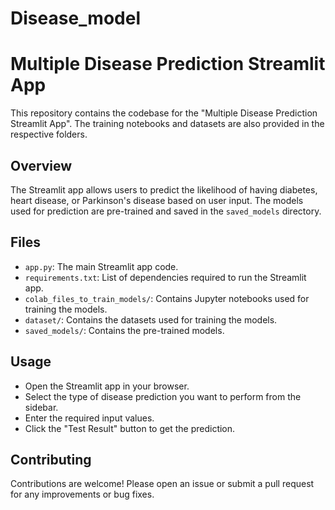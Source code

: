 # Disease_model
# Multiple Disease Prediction Streamlit App

This repository contains the codebase for the "Multiple Disease Prediction Streamlit App". The training notebooks and datasets are also provided in the respective folders.

## Overview

The Streamlit app allows users to predict the likelihood of having diabetes, heart disease, or Parkinson's disease based on user input. The models used for prediction are pre-trained and saved in the `saved_models` directory.

## Files

- `app.py`: The main Streamlit app code.
- `requirements.txt`: List of dependencies required to run the Streamlit app.
- `colab_files_to_train_models/`: Contains Jupyter notebooks used for training the models.
- `dataset/`: Contains the datasets used for training the models.
- `saved_models/`: Contains the pre-trained models.

## Usage
- Open the Streamlit app in your browser.
- Select the type of disease prediction you want to perform from the sidebar.
- Enter the required input values.
- Click the "Test Result" button to get the prediction.

## Contributing
Contributions are welcome! Please open an issue or submit a pull request for any improvements or bug fixes.
